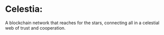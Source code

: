 # Celestia: 

A blockchain network that reaches for the stars, connecting all in a celestial web of trust and cooperation.
